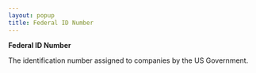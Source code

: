 ```yaml
---
layout: popup
title: Federal ID Number
---
```



**Federal ID Number**


The identification number assigned to companies by the US Government.
